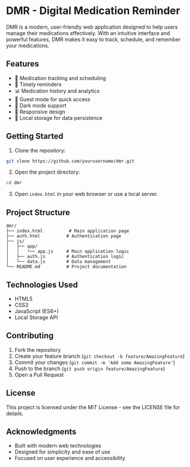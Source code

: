 # DMR - Digital Medication Reminder

DMR is a modern, user-friendly web application designed to help users manage their medications effectively. With an intuitive interface and powerful features, DMR makes it easy to track, schedule, and remember your medications.

## Features

- 💊 Medication tracking and scheduling
- 🔔 Timely reminders
- 📊 Medication history and analytics
- 👥 Guest mode for quick access
- 🌙 Dark mode support
- 📱 Responsive design
- 💾 Local storage for data persistence

## Getting Started

1. Clone the repository:
```bash
git clone https://github.com/yourusername/dmr.git
```

2. Open the project directory:
```bash
cd dmr
```

3. Open `index.html` in your web browser or use a local server.

## Project Structure

```
dmr/
├── index.html          # Main application page
├── auth.html          # Authentication page
├── js/
│   ├── app/
│   │   └── app.js     # Main application logic
│   ├── auth.js        # Authentication logic
│   └── data.js        # Data management
└── README.md          # Project documentation
```

## Technologies Used

- HTML5
- CSS3
- JavaScript (ES6+)
- Local Storage API

## Contributing

1. Fork the repository
2. Create your feature branch (`git checkout -b feature/AmazingFeature`)
3. Commit your changes (`git commit -m 'Add some AmazingFeature'`)
4. Push to the branch (`git push origin feature/AmazingFeature`)
5. Open a Pull Request

## License

This project is licensed under the MIT License - see the LICENSE file for details.

## Acknowledgments

- Built with modern web technologies
- Designed for simplicity and ease of use
- Focused on user experience and accessibility 